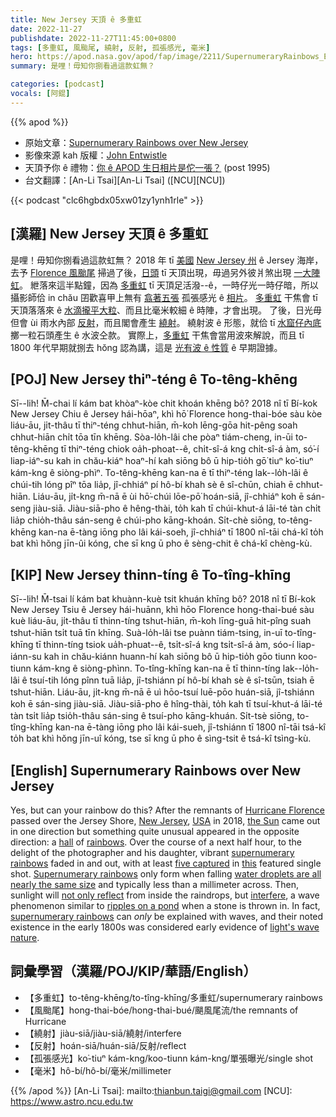 ```yaml
---
title: New Jersey 天頂 ê 多重虹
date: 2022-11-27
publishdate: 2022-11-27T11:45:00+0800
tags: [多重虹, 風颱尾, 繞射, 反射, 孤張感光, 毫米]
hero: https://apod.nasa.gov/apod/fap/image/2211/SupernumeraryRainbows_Entwistle_960.jpg
summary: 是哩！毋知你捌看過這款虹無？

categories: [podcast]
vocals: [阿錕]
---
```


{{% apod %}}

- 原始文章：[Supernumerary Rainbows over New Jersey](https://apod.nasa.gov/apod/ap221127.html)
- 影像來源 kah 版權：[John Entwistle](https://www.instagram.com/johnentwistle_photography/)
- 天頂予你 ê 禮物：[你 ê APOD 生日相片是佗一張？](https://apod.nasa.gov/apod/calendar/allyears.html) (post 1995)
- 台文翻譯：[An-Li Tsai][An-Li Tsai] ([NCU][NCU])

{{< podcast "clc6hgbdx05xw01zy1ynh1rle" >}}

## [漢羅] New Jersey 天頂 ê 多重虹
是哩！毋知你捌看過這款虹無？
2018 年 tī [美國][USA] [New Jersey 州][New Jersey] ê Jersey 海岸，去予 [Florence 風颱尾][Hurricane Florence] 掃過了後，[日頭][the Sun] tī 天頂出現，毋過另外彼爿煞出現 [一大陣][hall] [虹][rainbows]。
紲落來這半點鐘，因為 [多重虹][supernumerary rainbows 1] tī 天頂足活潑--ê，一時仔光一時仔暗，所以攝影師佮 in chău 囝歡喜甲上無有 [翕著五張][five captured] 孤張感光 ê [相片][this]。
[多重虹][Supernumerary rainbows] 干焦會 tī 天頂落落來 ê [水滴攏平大粒][water droplets are all nearly the same size]、而且比毫米較細 ê 時陣，才會出現。
了後，日光毋但會 ùi 雨水內部 [反射][not only reflect]，而且閣會產生 [繞射][interfere]。
繞射波 ê 形態，就佮 tī [水窟仔內底][ripples on a pond] 擲一粒石頭產生 ê 水波仝款。
實際上，[多重虹][supernumerary rainbows 2] 干焦會當用波來解說，而且 tī 1800 年代早期就捌去 hŏng 認為講，這是 [光有波 ê 性質][light's wave nature] ê 早期證據。



## [POJ] New Jersey thiⁿ-téng ê To-têng-khēng
Sī--lih! M̄-chai lí kám bat khòaⁿ-kòe chit khoán khēng bô?
2018 nî tī Bí-kok New Jersey Chiu ê Jersey hái-hōaⁿ, khì hō͘ Florence hong-thai-bóe sàu kòe liáu-āu, ji̍t-thâu tī thiⁿ-téng chhut-hiān, m̄-koh lēng-gōa hit-pêng soah chhut-hiān chi̍t tōa tīn khēng.
Sòa-lo̍h-lâi che pòaⁿ tiám-cheng, in-ūi to-têng-khēng tī thiⁿ-téng chiok oa̍h-phoat--ê, chi̍t-sî-á kng chi̍t-sî-á àm, só͘-í liap-iáⁿ-su kah in chău-kiáⁿ hoaⁿ-hí kah siōng bô ū hip-tio̍h gō͘ tiuⁿ ko͘-tiuⁿ kám-kng ê siòng-phìⁿ.
To-têng-khēng kan-na ē tī thiⁿ-téng lak--lo̍h-lâi ê chúi-tih lóng pîⁿ tōa lia̍p, jî-chhiáⁿ pí hô-bí khah sè ê sî-chūn, chiah ē chhut-hiān.
Liáu-āu, ji̍t-kng m̄-nā ē ùi hō͘-chúi lōe-pō͘ hoán-siā, jî-chhiáⁿ koh ē sán-seng jiàu-siā.
Jiàu-siā-pho ê hêng-thài, to̍h kah tī chúi-khut-á lāi-té tàn chi̍t lia̍p chio̍h-thâu sán-seng ê chúi-pho kāng-khoán.
Si̍t-chè siōng, to-têng-khēng kan-na ē-tàng iōng pho lâi kái-soeh, jî-chhiáⁿ tī 1800 nî-tāi chá-kî to̍h bat khì hŏng jīn-ûi kóng, che sī kng ū pho ê sèng-chit ê chá-kî chèng-kù.


## [KIP] New Jersey thinn-tíng ê To-tîng-khīng
Sī--lih! M̄-tsai lí kám bat khuànn-kuè tsit khuán khīng bô?
2018 nî tī Bí-kok New Jersey Tsiu ê Jersey hái-huānn, khì hōo Florence hong-thai-bué sàu kuè liáu-āu, ji̍t-thâu tī thinn-tíng tshut-hiān, m̄-koh līng-guā hit-pîng suah tshut-hiān tsi̍t tuā tīn khīng.
Suà-lo̍h-lâi tse puànn tiám-tsing, in-uī to-tîng-khīng tī thinn-tíng tsiok ua̍h-phuat--ê, tsi̍t-sî-á kng tsi̍t-sî-á àm, sóo-í liap-iánn-su kah in chău-kiánn huann-hí kah siōng bô ū hip-tio̍h gōo tiunn koo-tiunn kám-kng ê siòng-phìnn.
To-tîng-khīng kan-na ē tī thinn-tíng lak--lo̍h-lâi ê tsuí-tih lóng pînn tuā lia̍p, jî-tshiánn pí hô-bí khah sè ê sî-tsūn, tsiah ē tshut-hiān.
Liáu-āu, ji̍t-kng m̄-nā ē uì hōo-tsuí luē-pōo huán-siā, jî-tshiánn koh ē sán-sing jiàu-siā.
Jiàu-siā-pho ê hîng-thài, to̍h kah tī tsuí-khut-á lāi-té tàn tsi̍t lia̍p tsio̍h-thâu sán-sing ê tsuí-pho kāng-khuán.
Si̍t-tsè siōng, to-tîng-khīng kan-na ē-tàng iōng pho lâi kái-sueh, jî-tshiánn tī 1800 nî-tāi tsá-kî to̍h bat khì hŏng jīn-uî kóng, tse sī kng ū pho ê sìng-tsit ê tsá-kî tsìng-kù.

## [English] Supernumerary Rainbows over New Jersey

Yes, but can your rainbow do this?
After the remnants of [Hurricane Florence][Hurricane Florence] passed over the Jersey Shore, [New Jersey][New Jersey], [USA][USA] in 2018, [the Sun][the Sun] came out in one direction but something quite unusual appeared in the opposite direction: a [hall][hall] of [rainbows][rainbows].
Over the course of a next half hour, to the delight of the photographer and his daughter, vibrant [supernumerary rainbows][supernumerary rainbows 1] faded in and out, with at least [five captured][five captured] in [this][this] featured single shot.
[Supernumerary rainbows][Supernumerary rainbows] only form when falling [water droplets are all nearly the same size][water droplets are all nearly the same size] and typically less than a millimeter across.
Then, sunlight will [not only reflect][not only reflect] from inside the raindrops, but [interfere][interfere], a wave phenomenon similar to [ripples on a pond][ripples on a pond] when a stone is thrown in.
In fact, [supernumerary rainbows][supernumerary rainbows 2] can _only_ be explained with waves, and their noted existence in the early 1800s was considered early evidence of [light's wave nature][light's wave nature].

   
## 詞彙學習（漢羅/POJ/KIP/華語/English）
- 【多重虹】to-têng-khēng/to-tîng-khīng/多重虹/supernumerary rainbows
- 【風颱尾】hong-thai-bóe/hong-thai-bué/颶風尾流/the remnants of Hurricane
- 【繞射】jiàu-siā/jiàu-siā/繞射/interfere
- 【反射】hoán-siā/huán-siā/反射/reflect
- 【孤張感光】ko͘-tiuⁿ kám-kng/koo-tiunn kám-kng/單張曝光/single shot
- 【毫米】hô-bí/hô-bí/毫米/millimeter


{{% /apod %}}
[An-Li Tsai]: mailto:thianbun.taigi@gmail.com
[NCU]: https://www.astro.ncu.edu.tw

[copyright]: https://apod.nasa.gov/apod/fap/lib/about_apod.html#srapply
[License]: https://creativecommons.org/licenses/by/2.0/

[Hurricane Florence]:https://www.nasa.gov/image-feature/hurricane-florence
[New Jersey]:https://en.wikipedia.org/wiki/New_Jersey
[USA]:https://en.wikipedia.org/wiki/United_States
[the Sun]:https://solarsystem.nasa.gov/solar-system/sun/in-depth/
[hall]:https://apod.nasa.gov/apod/ap100504.html
[rainbows]:https://apod.nasa.gov/apod/ap100807.html
[supernumerary rainbows 1]:https://www.atoptics.co.uk/rainbows/supers.htm
[five captured]:https://i.pinimg.com/originals/b3/70/3f/b3703f3c9b83bf4ffa1f75294695795a.jpg
[this]:https://www.instagram.com/p/CileTCJAGA4/
[Supernumerary rainbows]:https://en.wikipedia.org/wiki/Rainbow#Supernumerary
[water droplets are all nearly the same size]:https://www.atoptics.co.uk/rainbows/supdrsz.htm
[not only reflect]:https://www.atoptics.co.uk/rainbows/supform.htm
[interfere]:https://en.wikipedia.org/wiki/Wave_interference
[ripples on a pond]:https://www.youtube.com/watch?v=T9QwiBFN9gI
[supernumerary rainbows 2]:https://www.atoptics.co.uk/fza82.htm
[light's wave nature]:https://www.youtube.com/watch?v=IRBfpBPELmE


